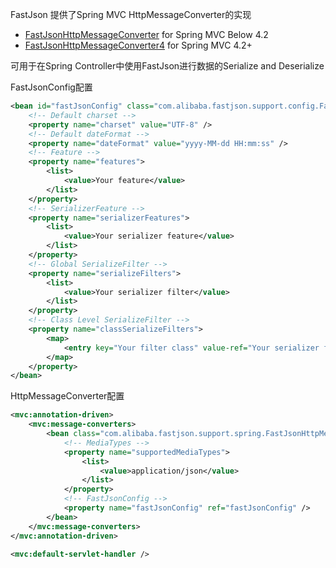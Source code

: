 FastJson 提供了Spring MVC HttpMessageConverter的实现

* [FastJsonHttpMessageConverter](https://github.com/alibaba/fastjson/blob/master/src/main/java/com/alibaba/fastjson/support/spring/FastJsonHttpMessageConverter.java) for Spring MVC Below 4.2
* [FastJsonHttpMessageConverter4](https://github.com/alibaba/fastjson/blob/master/src/main/java/com/alibaba/fastjson/support/spring/FastJsonHttpMessageConverter4.java) for Spring MVC 4.2+

可用于在Spring Controller中使用FastJson进行数据的Serialize and Deserialize

FastJsonConfig配置
```xml
<bean id="fastJsonConfig" class="com.alibaba.fastjson.support.config.FastJsonConfig">
	<!-- Default charset -->
	<property name="charset" value="UTF-8" />
	<!-- Default dateFormat -->
	<property name="dateFormat" value="yyyy-MM-dd HH:mm:ss" />
	<!-- Feature -->
	<property name="features">
		<list>
			<value>Your feature</value>
		</list>
	</property>
	<!-- SerializerFeature -->
	<property name="serializerFeatures">
		<list>
			<value>Your serializer feature</value>
		</list>
	</property>
	<!-- Global SerializeFilter -->
	<property name="serializeFilters">
		<list>
			<value>Your serializer filter</value>
		</list>
	</property>
	<!-- Class Level SerializeFilter -->
	<property name="classSerializeFilters">
		<map>
			<entry key="Your filter class" value-ref="Your serializer filter"/>
		</map>
	</property>
</bean>
```

HttpMessageConverter配置
```xml
<mvc:annotation-driven>
	<mvc:message-converters>
		<bean class="com.alibaba.fastjson.support.spring.FastJsonHttpMessageConverter">
			<!-- MediaTypes -->
			<property name="supportedMediaTypes">
				<list>
					<value>application/json</value>
				</list>
			</property>
			<!-- FastJsonConfig -->
			<property name="fastJsonConfig" ref="fastJsonConfig" />
		</bean>
	</mvc:message-converters>
</mvc:annotation-driven>

<mvc:default-servlet-handler />
```